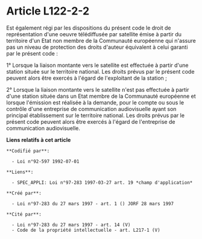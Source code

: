 # Article L122-2-2

Est également régi par les dispositions du présent code le droit de représentation d'une oeuvre télédiffusée par satellite
émise à partir du territoire d'un Etat non membre de la Communauté européenne qui n'assure pas un niveau de protection des
droits d'auteur équivalent à celui garanti par le présent code :

1° Lorsque la liaison montante vers le satellite est effectuée à partir d'une station située sur le territoire national. Les
droits prévus par le présent code peuvent alors être exercés à l'égard de l'exploitant de la station ;

2° Lorsque la liaison montante vers le satellite n'est pas effectuée à partir d'une station située dans un Etat membre de la
Communauté européenne et lorsque l'émission est réalisée à la demande, pour le compte ou sous le contrôle d'une entreprise de
communication audiovisuelle ayant son principal établissement sur le territoire national. Les droits prévus par le présent
code peuvent alors être exercés à l'égard de l'entreprise de communication audiovisuelle.

**Liens relatifs à cet article**

	**Codifié par**:

	  - Loi n°92-597 1992-07-01

	**Liens**:

	  - SPEC_APPLI: Loi n°97-283 1997-03-27 art. 19 *champ d'application*

	**Créé par**:

	  - Loi n°97-283 du 27 mars 1997 - art. 1 () JORF 28 mars 1997

	**Cité par**:

	  - Loi n°97-283 du 27 mars 1997 - art. 14 (V)
	  - Code de la propriété intellectuelle - art. L217-1 (V)
